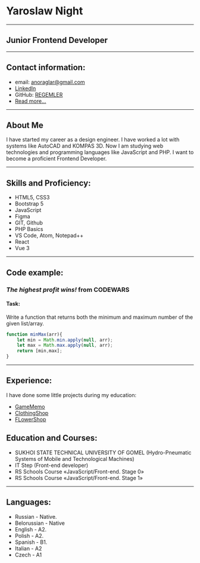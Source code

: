 # Yaroslaw Night 
***
## Junior Frontend Developer
***
## Contact information:
- email: anoraglar@gmail.com
- [LinkedIn](https://www.linkedin.com/in/%D1%8F%D1%80%D0%BE%D1%81%D0%BB%D0%B0%D0%B2-%D1%80%D1%8B%D1%87%D0%B8%D0%BA-56932023b/)
- GitHub: [REGEMLER](https://github.com/REGEMLER)
- [Read more...](https://regemler.github.io/Resume/)
***
## About Me
I have started my career as a design engineer. I have worked a lot with systems like AutoCAD and KOMPAS 3D. 
Now I am studying web technologies and programming languages like JavaScript and PHP.
I want to become a proficient Frontend Developer.
***
## Skills and Proficiency:
+ HTML5, CSS3
+ Bootstrap 5
+ JavaScript 
+ Figma
+ GIT, Github
+ PHP Basics
+ VS Code, Atom, Notepad++
+ React
+ Vue 3
***
## Code example:
### _The highest profit wins!_ from CODEWARS
#### Task:
Write a function that returns both the minimum and maximum number of the given list/array.
```js
function minMax(arr){
    let min = Math.min.apply(null, arr);
    let max = Math.max.apply(null, arr);
    return [min,max]; 
}
```
***
## Experience: 
I have done some little projects during my education: 
+ [GameMemo](https://regemler.github.io/Cards/)
+ [ClothingShop](https://regemler.github.io/ClothingStor)
+ [FLowerShop](https://regemler.github.io/Plant/)
## Education and Courses:
- SUKHOI STATE TECHNICAL UNIVERSITY OF GOMEL (Hydro-Pneumatic Systems of Mobile and Technological Machines)
- IT Step (Front-end developer)
- RS Schools Course «JavaScript/Front-end. Stage 0» 
- RS Schools Course «JavaScript/Front-end. Stage 1» 
***
## Languages:
+ Russian - Native.
+ Belorussian - Native
+ English - A2.
+ Polish - A2. 
+ Spanish - B1.
+ Italian - A2
+ Czech - A1


